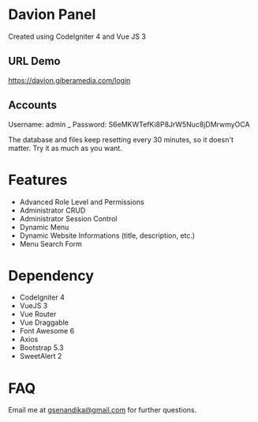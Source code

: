# Davion Panel
Created using CodeIgniter 4 and Vue JS 3

## URL Demo
https://davion.giberamedia.com/login

## Accounts
Username: admin
_
Password: S6eMKWTefKi8P8JrW5Nuc8jDMrwmyOCA

The database and files keep resetting every 30 minutes, so it doesn't matter. Try it as much as you want.

# Features
- Advanced Role Level and Permissions
- Administrator CRUD
- Administrator Session Control
- Dynamic Menu
- Dynamic Website Informations (title, description, etc.)
- Menu Search Form

# Dependency
- CodeIgniter 4
- VueJS 3
- Vue Router
- Vue Draggable
- Font Awesome 6
- Axios
- Bootstrap 5.3
- SweetAlert 2

# FAQ
Email me at gsenandika@gmail.com for further questions.
